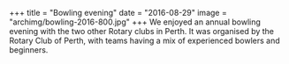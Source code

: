+++
title = "Bowling evening"
date = "2016-08-29"
image = "archimg/bowling-2016-800.jpg"
+++
We enjoyed an annual bowling evening with the two other Rotary clubs in Perth. It was organised by the Rotary Club of Perth, with teams having a mix of experienced bowlers and beginners.